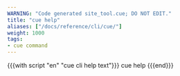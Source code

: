 ```yaml
---
WARNING: "Code generated site_tool.cue; DO NOT EDIT."
title: "cue help"
aliases: ["/docs/reference/cli/cue/"]
weight: 1000
tags:
- cue command
---
```


{{{with script "en" "cue cli help text"}}}
cue help
{{{end}}}

